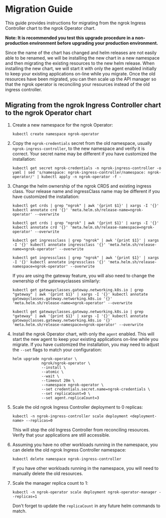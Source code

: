 # Migration Guide

This guide provides instructions for migrating from the ngrok Ingress Controller chart to the ngrok Operator chart.

**Note: It is recommended you test this upgrade procedure in a non-production environment before upgrading your production environment.**

Since the name of the chart has changed and helm releases are not easily able to be renamed, we will be installing the new chart in
a new namespace and then migrating the existing resources to the new helm release. When installing the new chart, we will start it with
only the agent enabled initially to keep your existing applications on-line while you migrate. Once the old resources have been migrated,
you can then scale up the API manager so that the ngrok operator is reconciling your resources instead of the old ingress controller.

## Migrating from the ngrok Ingress Controller chart to the ngrok Operator chart

1. Create a new namespace for the ngrok Operator:

   ```shell
   kubectl create namespace ngrok-operator
   ```

2. Copy the `ngrok-credentials` secret from the old namespace, usually `ngrok-ingress-controller`, to the new namespace and verify it is correct. Your secret name may be different if you have customized the installation:

   ```shell
   kubectl get secret ngrok-credentials -n ngrok-ingress-controller -o yaml | sed 's/namespace: ngrok-ingress-controller/namespace: ngrok-operator/' | kubectl apply -n ngrok-operator -f -
   ```

3. Change the helm ownership of the ngrok CRDS and existing ingress class. Your release name and ingressClass name may be different if you have customized the installation:

   ```shell
   kubectl get crds | grep "ngrok" | awk '{print $1}' | xargs -I '{}' kubectl annotate crd '{}' 'meta.helm.sh/release-name=ngrok-operator' --overwrite
   ```
   ```shell
   kubectl get crds | grep "ngrok" | awk '{print $1}' | xargs -I '{}' kubectl annotate crd '{}' 'meta.helm.sh/release-namespace=ngrok-operator' --overwrite
   ```
   ```shell
   kubectl get ingressclass | grep "ngrok" | awk '{print $1}' | xargs -I '{}' kubectl annotate ingressclass '{}' 'meta.helm.sh/release-name=ngrok-operator' --overwrite
   ```
   ```shell
   kubectl get ingressclass | grep "ngrok" | awk '{print $1}' | xargs -I '{}' kubectl annotate ingressclass '{}' 'meta.helm.sh/release-namespace=ngrok-operator' --overwrite
   ```

   If you are using the gateway feature, you will also need to change the ownership of the gatewayclasses similarly:

   ```shell
   kubectl get gatewayclasses.gateway.networking.k8s.io | grep "gateway" | awk '{print $1}' | xargs -I '{}' kubectl annotate gatewayclasses.gateway.networking.k8s.io '{}' 'meta.helm.sh/release-name=ngrok-operator' --overwrite
   ```
   ```shell
   kubectl get gatewayclasses.gateway.networking.k8s.io | grep "gateway" | awk '{print $1}' | xargs -I '{}' kubectl annotate gatewayclasses.gateway.networking.k8s.io '{}' 'meta.helm.sh/release-namespace=ngrok-operator' --overwrite
   ```

4. Install the ngrok Operator chart, with only the `agent` enabled. This will start the new agent to keep your existing applications on-line while you migrate. If you have customized the installation, you may need to adjust the `--set` flags to match your configuration:
   
   ```shell
   helm upgrade ngrok-operator \
                ngrok/ngrok-operator \
                --install \
                --atomic \
                --wait \
                --timeout 20m \
                --namespace ngrok-operator \
                --set credentials.secret.name=ngrok-credentials \
                --set replicaCount=0 \
                --set agent.replicaCount=3
   ```

5. Scale the old ngrok Ingress Controller deployment to 0 replicas:

   ```shell
   kubectl -n ngrok-ingress-controller scale deployment <deployment-name> --replicas=0
   ```

   This will stop the old Ingress Controller from reconciling resources. Verify that your applications are still accessible.

6. Assuming you have no other workloads running in the namespace, you can delete the old ngrok Ingress Controller namespace:

   ```shell
   kubectl delete namespace ngrok-ingress-controller
   ```

   If you have other workloads running in the namespace, you will need to manually delete the old resources.

7. Scale the manager replica count to 1:

    ```shell
    kubectl -n ngrok-operator scale deployment ngrok-operator-manager --replicas=1
    ```

    Don't forget to update the `replicaCount` in any future helm commands to match.
